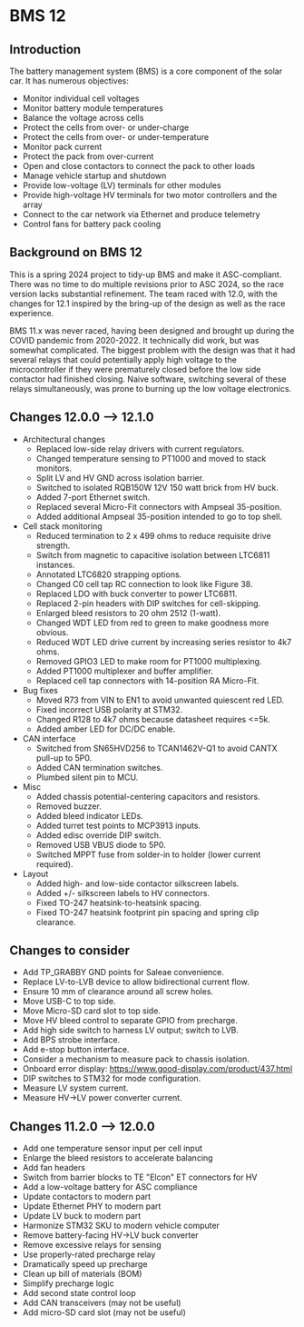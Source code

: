 # BMS 12

## Introduction
The battery management system (BMS) is a core component of the solar car. It has numerous objectives:

* Monitor individual cell voltages
* Monitor battery module temperatures
* Balance the voltage across cells
* Protect the cells from over- or under-charge
* Protect the cells from over- or under-temperature
* Monitor pack current
* Protect the pack from over-current
* Open and close contactors to connect the pack to other loads
* Manage vehicle startup and shutdown
* Provide low-voltage (LV) terminals for other modules
* Provide high-voltage HV terminals for two motor controllers and the array
* Connect to the car network via Ethernet and produce telemetry
* Control fans for battery pack cooling

## Background on BMS 12
This is a spring 2024 project to tidy-up BMS and make it ASC-compliant. There was no time to do multiple revisions prior to ASC 2024, so the race version lacks substantial refinement. The team raced with 12.0, with the changes for 12.1 inspired by the bring-up of the design as well as the race experience.

BMS 11.x was never raced, having been designed and brought up during the COVID pandemic from 2020-2022. It technically did work, but was somewhat complicated. The biggest problem with the design was that it had several relays that could potentially apply high voltage to the microcontroller if they were prematurely closed before the low side contactor had finished closing. Naive software, switching several of these relays simultaneously, was prone to burning up the low voltage electronics.

## Changes 12.0.0 --> 12.1.0
* Architectural changes	
	- Replaced low-side relay drivers with current regulators.
	- Changed temperature sensing to PT1000 and moved to stack monitors.
	- Split LV and HV GND across isolation barrier.
	- Switched to isolated RQB150W 12V 150 watt brick from HV buck.
	- Added 7-port Ethernet switch.
	- Replaced several Micro-Fit connectors with Ampseal 35-position.
	- Added additional Ampseal 35-position intended to go to top shell.
* Cell stack monitoring
	- Reduced termination to 2 x 499 ohms to reduce requisite drive strength.
	- Switch from magnetic to capacitive isolation between LTC6811 instances.
	- Annotated LTC6820 strapping options.
	- Changed C0 cell tap RC connection to look like Figure 38.
	- Replaced LDO with buck converter to power LTC6811.
	- Replaced 2-pin headers with DIP switches for cell-skipping.
	- Enlarged bleed resistors to 20 ohm 2512 (1-watt).
	- Changed WDT LED from red to green to make goodness more obvious.
	- Reduced WDT LED drive current by increasing series resistor to 4k7 ohms.
	- Removed GPIO3 LED to make room for PT1000 multiplexing.
	- Added PT1000 multiplexer and buffer amplifier.
	- Replaced cell tap connectors with 14-position RA Micro-Fit.
* Bug fixes
	- Moved R73 from VIN to EN1 to avoid unwanted quiescent red LED.
	- Fixed incorrect USB polarity at STM32.
	- Changed R128 to 4k7 ohms because datasheet requires <=5k.
	- Added amber LED for DC/DC enable.
* CAN interface
	- Switched from SN65HVD256 to TCAN1462V-Q1 to avoid CANTX pull-up to 5P0.
	- Added CAN termination switches.
	- Plumbed silent pin to MCU.
* Misc
	- Added chassis potential-centering capacitors and resistors.
	- Removed buzzer.
	- Added bleed indicator LEDs.
	- Added turret test points to MCP3913 inputs.
	- Added edisc override DIP switch.
	- Removed USB VBUS diode to 5P0.
	- Switched MPPT fuse from solder-in to holder (lower current required).
* Layout
	- Added high- and low-side contactor silkscreen labels.
	- Added +/- silkscreen labels to HV connectors.
	- Fixed TO-247 heatsink-to-heatsink spacing.
	- Fixed TO-247 heatsink footprint pin spacing and spring clip clearance.

## Changes to consider
* Add TP_GRABBY GND points for Saleae convenience.
* Replace LV-to-LVB device to allow bidirectional current flow.
* Ensure 10 mm of clearance around all screw holes.
* Move USB-C to top side.
* Move Micro-SD card slot to top side.
* Move HV bleed control to separate GPIO from precharge.
* Add high side switch to harness LV output; switch to LVB.
* Add BPS strobe interface.
* Add e-stop button interface.
* Consider a mechanism to measure pack to chassis isolation.
* Onboard error display: https://www.good-display.com/product/437.html
* DIP switches to STM32 for mode configuration.
* Measure LV system current.
* Measure HV->LV power converter current.

## Changes 11.2.0 --> 12.0.0
* Add one temperature sensor input per cell input
* Enlarge the bleed resistors to accelerate balancing
* Add fan headers
* Switch from barrier blocks to TE "Elcon" ET connectors for HV
* Add a low-voltage battery for ASC compliance
* Update contactors to modern part
* Update Ethernet PHY to modern part
* Update LV buck to modern part
* Harmonize STM32 SKU to modern vehicle computer
* Remove battery-facing HV->LV buck converter
* Remove excessive relays for sensing
* Use properly-rated precharge relay
* Dramatically speed up precharge
* Clean up bill of materials (BOM)
* Simplify precharge logic
* Add second state control loop
* Add CAN transceivers (may not be useful)
* Add micro-SD card slot (may not be useful)
